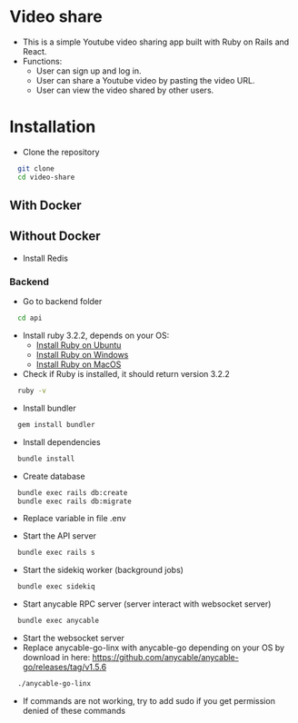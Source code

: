 # Video share

- This is a simple Youtube video sharing app built with Ruby on Rails and React.
- Functions:
  - User can sign up and log in.
  - User can share a Youtube video by pasting the video URL.
  - User can view the video shared by other users.

# Installation

- Clone the repository
```bash
  git clone 
  cd video-share
```

## With Docker

## Without Docker

- Install Redis

### Backend
- Go to backend folder
```bash
  cd api
```
- Install ruby 3.2.2, depends on your OS:
    - [Install Ruby on Ubuntu](https://linuxize.com/post/how-to-install-ruby-on-ubuntu-20-04/)
    - [Install Ruby on Windows](https://rubyinstaller.org/)
    - [Install Ruby on MacOS](https://stackify.com/install-ruby-on-your-mac-everything-you-need-to-get-going/)
- Check if Ruby is installed, it should return version 3.2.2
```bash
  ruby -v
```
- Install bundler
```bash
  gem install bundler
```
- Install dependencies
```bash
  bundle install
```
- Create database
```bash
  bundle exec rails db:create
  bundle exec rails db:migrate
```
- Replace variable in file .env

- Start the API server
```bash
  bundle exec rails s
```

- Start the sidekiq worker (background jobs)
```bash
  bundle exec sidekiq
```

- Start anycable RPC server (server interact with websocket server)
```bash
  bundle exec anycable
```

- Start the websocket server
- Replace anycable-go-linx with anycable-go depending on your OS by download in here: https://github.com/anycable/anycable-go/releases/tag/v1.5.6
```bash
  ./anycable-go-linx 
```

- If commands are not working, try to add sudo if you get permission denied of these commands